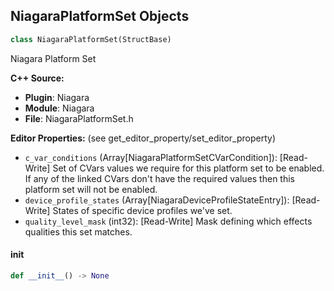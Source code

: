 ## NiagaraPlatformSet Objects

```python
class NiagaraPlatformSet(StructBase)
```

Niagara Platform Set

**C++ Source:**

- **Plugin**: Niagara
- **Module**: Niagara
- **File**: NiagaraPlatformSet.h

**Editor Properties:** (see get_editor_property/set_editor_property)

- ``c_var_conditions`` (Array[NiagaraPlatformSetCVarCondition]):  [Read-Write] Set of CVars values we require for this platform set to be enabled. If any of the linked CVars don't have the required values then this platform set will not be enabled.
- ``device_profile_states`` (Array[NiagaraDeviceProfileStateEntry]):  [Read-Write] States of specific device profiles we've set.
- ``quality_level_mask`` (int32):  [Read-Write] Mask defining which effects qualities this set matches.

<a id="unreal.NiagaraPlatformSet.__init__"></a>

#### __init__

```python
def __init__() -> None
```

<a id="unreal.NiagaraEmitterScalabilityOverrides"></a>